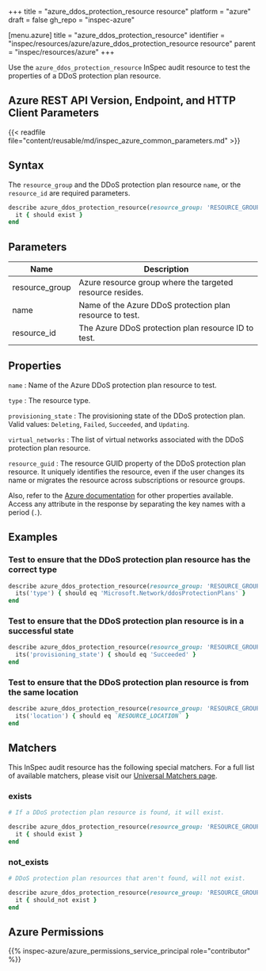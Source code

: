 +++
title = "azure_ddos_protection_resource resource"
platform = "azure"
draft = false
gh_repo = "inspec-azure"

[menu.azure]
title = "azure_ddos_protection_resource"
identifier = "inspec/resources/azure/azure_ddos_protection_resource resource"
parent = "inspec/resources/azure"
+++

Use the `azure_ddos_protection_resource` InSpec audit resource to test the properties of a DDoS protection plan resource.

## Azure REST API Version, Endpoint, and HTTP Client Parameters

{{< readfile file="content/reusable/md/inspec_azure_common_parameters.md" >}}

## Syntax

The `resource_group` and the DDoS protection plan resource `name`, or the `resource_id` are required parameters.

```ruby
describe azure_ddos_protection_resource(resource_group: 'RESOURCE_GROUP', name: 'DDOS_PROTECTION_PLAN_NAME') do
  it { should exist }
end
```

## Parameters

| Name                           | Description                                                  |
|--------------------------------|--------------------------------------------------------------|
| resource_group                 | Azure resource group where the targeted resource resides.    |
| name                           | Name of the Azure DDoS protection plan resource to test.     |
| resource_id                    | The Azure DDoS protection plan resource ID to test.          |

## Properties

`name`
: Name of the Azure DDoS protection plan resource to test.

`type`
: The resource type.

`provisioning_state`
: The provisioning state of the DDoS protection plan. Valid values: `Deleting`, `Failed`, `Succeeded`, and `Updating`.

`virtual_networks`
: The list of virtual networks associated with the DDoS protection plan resource.

`resource_guid`
: The resource GUID property of the DDoS protection plan resource. It uniquely identifies the resource, even if the user changes its name or migrates the resource across subscriptions or resource groups.

Also, refer to the [Azure documentation](https://docs.microsoft.com/en-us/rest/api/virtualnetwork/ddos-protection-plans/get)
for other properties available. Access any attribute in the response by separating the key names with a period (`.`).

## Examples

### Test to ensure that the DDoS protection plan resource has the correct type

```ruby
describe azure_ddos_protection_resource(resource_group: 'RESOURCE_GROUP', name: 'DDOS_PROTECTION_PLAN_NAME') do
  its('type') { should eq 'Microsoft.Network/ddosProtectionPlans' }
end
```

### Test to ensure that the DDoS protection plan resource is in a successful state

```ruby
describe azure_ddos_protection_resource(resource_group: 'RESOURCE_GROUP', name: 'DDOS_PROTECTION_PLAN_NAME') do
  its('provisioning_state') { should eq 'Succeeded' }
end
```

### Test to ensure that the DDoS protection plan resource is from the same location

```ruby
describe azure_ddos_protection_resource(resource_group: 'RESOURCE_GROUP', name: 'DDOS_PROTECTION_PLAN_NAME') do
  its('location') { should eq `RESOURCE_LOCATION` }
end
```

## Matchers

This InSpec audit resource has the following special matchers. For a full list of available matchers, please visit our [Universal Matchers page](/inspec/matchers/).

### exists

```ruby
# If a DDoS protection plan resource is found, it will exist.

describe azure_ddos_protection_resource(resource_group: 'RESOURCE_GROUP', name: 'DDOS_PROTECTION_PLAN_NAME') do
  it { should exist }
end
```

### not_exists

```ruby
# DDoS protection plan resources that aren't found, will not exist.

describe azure_ddos_protection_resource(resource_group: 'RESOURCE_GROUP', name: 'DDOS_PROTECTION_PLAN_NAME') do
  it { should_not exist }
end
```

## Azure Permissions

{{% inspec-azure/azure_permissions_service_principal role="contributor" %}}
